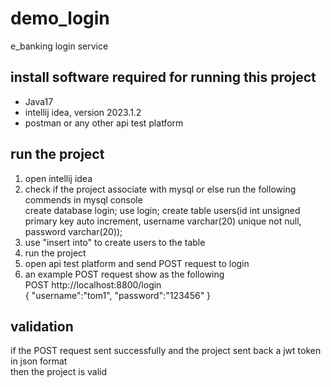 # demo_login
e_banking login service
## install software required for running this project  
- Java17  
- intellij idea, version 2023.1.2  
- postman or any other api test platform  
## run the project  
1. open intellij idea  
2. check if the project associate with mysql or else run the following commends in mysql console  
create database login;
use login;
create table users(id int unsigned primary key auto increment, username varchar(20) unique not null, password varchar(20));  
3. use "insert into" to create users to the table  
4. run the project
5. open api test platform and send POST request to login  
6. an example POST request show as the following  
POST http://localhost:8800/login  
{
  "username":"tom1",
  "password":"123456"
}  
## validation
if the POST request sent successfully and the project sent back a jwt token in json format  
then the project is valid
